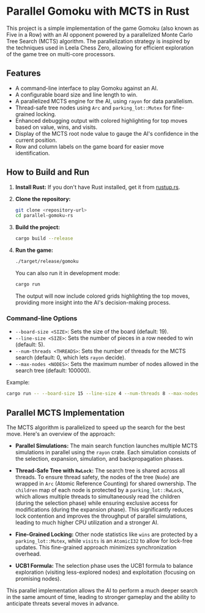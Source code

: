 # Parallel Gomoku with MCTS in Rust

This project is a simple implementation of the game Gomoku (also known as Five in a Row) with an AI opponent powered by a parallelized Monte Carlo Tree Search (MCTS) algorithm. The parallelization strategy is inspired by the techniques used in Leela Chess Zero, allowing for efficient exploration of the game tree on multi-core processors.

## Features

- A command-line interface to play Gomoku against an AI.
- A configurable board size and line length to win.
- A parallelized MCTS engine for the AI, using `rayon` for data parallelism.
- Thread-safe tree nodes using `Arc` and `parking_lot::Mutex` for fine-grained locking.
- Enhanced debugging output with colored highlighting for top moves based on value, wins, and visits.
- Display of the MCTS root node value to gauge the AI's confidence in the current position.
- Row and column labels on the game board for easier move identification.

## How to Build and Run

1.  **Install Rust:** If you don't have Rust installed, get it from [rustup.rs](https://rustup.rs/).

2.  **Clone the repository:**
    ```sh
    git clone <repository-url>
    cd parallel-gomoku-rs
    ```

3.  **Build the project:**
    ```sh
    cargo build --release
    ```

4.  **Run the game:**
    ```sh
    ./target/release/gomoku
    ```

    You can also run it in development mode:
    ```sh
    cargo run
    ```
    The output will now include colored grids highlighting the top moves, providing more insight into the AI's decision-making process.

### Command-line Options

-   `--board-size <SIZE>`: Sets the size of the board (default: 19).
-   `--line-size <SIZE>`: Sets the number of pieces in a row needed to win (default: 5).
-   `--num-threads <THREADS>`: Sets the number of threads for the MCTS search (default: 0, which lets `rayon` decide).
-   `--max-nodes <NODES>`: Sets the maximum number of nodes allowed in the search tree (default: 100000).

Example:
```sh
cargo run -- --board-size 15 --line-size 4 --num-threads 8 --max-nodes 50000
```

## Parallel MCTS Implementation

The MCTS algorithm is parallelized to speed up the search for the best move. Here's an overview of the approach:

-   **Parallel Simulations:** The main search function launches multiple MCTS simulations in parallel using the `rayon` crate. Each simulation consists of the selection, expansion, simulation, and backpropagation phases.

-   **Thread-Safe Tree with `RwLock`:** The search tree is shared across all threads. To ensure thread safety, the nodes of the tree (`Node`) are wrapped in `Arc` (Atomic Reference Counting) for shared ownership. The `children` map of each node is protected by a `parking_lot::RwLock`, which allows multiple threads to simultaneously read the children (during the selection phase) while ensuring exclusive access for modifications (during the expansion phase). This significantly reduces lock contention and improves the throughput of parallel simulations, leading to much higher CPU utilization and a stronger AI.

-   **Fine-Grained Locking:** Other node statistics like `wins` are protected by a `parking_lot::Mutex`, while `visits` is an `AtomicI32` to allow for lock-free updates. This fine-grained approach minimizes synchronization overhead.

-   **UCB1 Formula:** The selection phase uses the UCB1 formula to balance exploration (visiting less-explored nodes) and exploitation (focusing on promising nodes).

This parallel implementation allows the AI to perform a much deeper search in the same amount of time, leading to stronger gameplay and the ability to anticipate threats several moves in advance.
